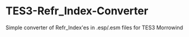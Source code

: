 # TES3-Refr_Index-Converter
 Simple converter of Refr_Index'es in .esp/.esm files for TES3 Morrowind
